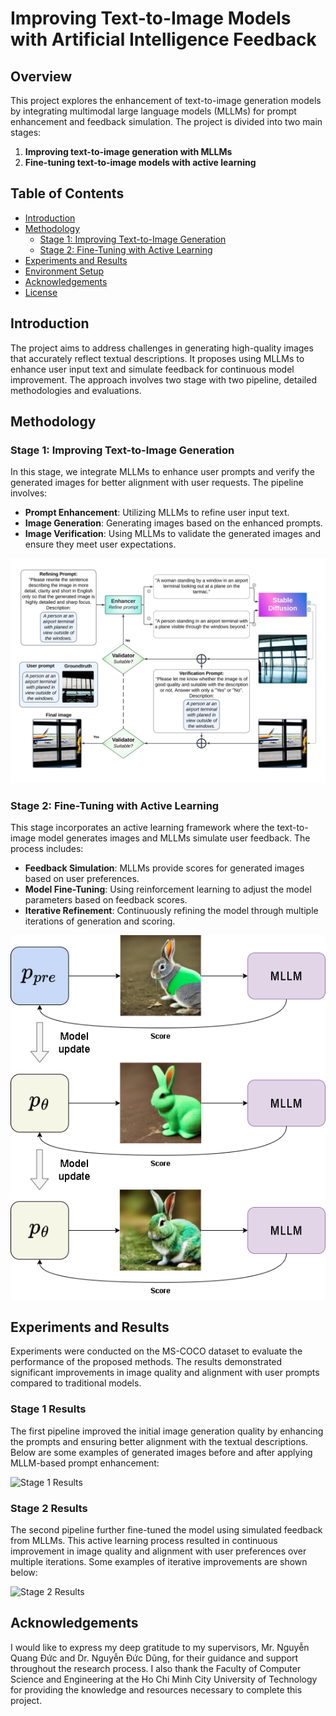 # Improving Text-to-Image Models with Artificial Intelligence Feedback

## Overview
This project explores the enhancement of text-to-image generation models by integrating multimodal large language models (MLLMs) for prompt enhancement and feedback simulation. The project is divided into two main stages:

1. **Improving text-to-image generation with MLLMs**
2. **Fine-tuning text-to-image models with active learning**

## Table of Contents
- [Introduction](#introduction)
- [Methodology](#methodology)
  - [Stage 1: Improving Text-to-Image Generation](#stage-1-improving-text-to-image-generation)
  - [Stage 2: Fine-Tuning with Active Learning](#stage-2-fine-tuning-with-active-learning)
- [Experiments and Results](#experiments-and-results)
- [Environment Setup](#environment-setup)
- [Acknowledgements](#acknowledgements)
- [License](#license)

## Introduction
The project aims to address challenges in generating high-quality images that accurately reflect textual descriptions. It proposes using MLLMs to enhance user input text and simulate feedback for continuous model improvement. The approach involves two stage with two pipeline, detailed methodologies and evaluations.

## Methodology

### Stage 1: Improving Text-to-Image Generation
In this stage, we integrate MLLMs to enhance user prompts and verify the generated images for better alignment with user requests. The pipeline involves:
- **Prompt Enhancement**: Utilizing MLLMs to refine user input text.
- **Image Generation**: Generating images based on the enhanced prompts.
- **Image Verification**: Using MLLMs to validate the generated images and ensure they meet user expectations.

![Stage 1 Pipeline](images/stage1_pipeline.png)

### Stage 2: Fine-Tuning with Active Learning
This stage incorporates an active learning framework where the text-to-image model generates images and MLLMs simulate user feedback. The process includes:
- **Feedback Simulation**: MLLMs provide scores for generated images based on user preferences.
- **Model Fine-Tuning**: Using reinforcement learning to adjust the model parameters based on feedback scores.
- **Iterative Refinement**: Continuously refining the model through multiple iterations of generation and scoring.

![Stage 2 Pipeline](images/stage2_pipeline.png)

## Experiments and Results
Experiments were conducted on the MS-COCO dataset to evaluate the performance of the proposed methods. The results demonstrated significant improvements in image quality and alignment with user prompts compared to traditional models.

### Stage 1 Results
The first pipeline improved the initial image generation quality by enhancing the prompts and ensuring better alignment with the textual descriptions. Below are some examples of generated images before and after applying MLLM-based prompt enhancement:

![Stage 1 Results](images/stage1_results.png)

### Stage 2 Results
The second pipeline further fine-tuned the model using simulated feedback from MLLMs. This active learning process resulted in continuous improvement in image quality and alignment with user preferences over multiple iterations. Some examples of iterative improvements are shown below:

![Stage 2 Results](images/stage2_results.png)

## Acknowledgements
I would like to express my deep gratitude to my supervisors, Mr. Nguyễn Quang Đức and Dr. Nguyễn Đức Dũng, for their guidance and support throughout the research process. I also thank the Faculty of Computer Science and Engineering at the Ho Chi Minh City University of Technology for providing the knowledge and resources necessary to complete this project.
